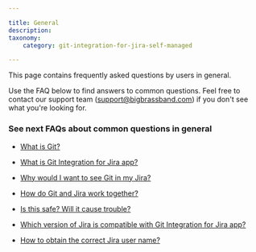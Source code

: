 ```yaml
---

title: General
description:
taxonomy:
    category: git-integration-for-jira-self-managed

---
```


This page contains frequently asked questions by users in general.

Use the FAQ below to find answers to common questions. Feel free to contact our support team ([support@bigbrassband.com](mailto:support@bigbrassband.com?subject=General%20question%20-)) if you don't see what you're looking for.

### See next FAQs about common questions in general

*   [What is Git?](/wiki/spaces/GIJDC/pages/2047901870)

*   [What is Git Integration for Jira app?](/wiki/spaces/GIJDC/pages/2047901879)

*   [Why would I want to see Git in my Jira?](/wiki/spaces/GIJDC/pages/2047901897)

*   [How do Git and Jira work together?](/wiki/spaces/GIJDC/pages/2047770846)

*   [Is this safe? Will it cause trouble?](/wiki/spaces/GIJDC/pages/2047803649)

*   [Which version of Jira is compatible with Git Integration for Jira app?](/wiki/spaces/GIJDC/pages/2047803656)

*   [How to obtain the correct Jira user name?](/wiki/spaces/GIJDC/pages/2047901940)



